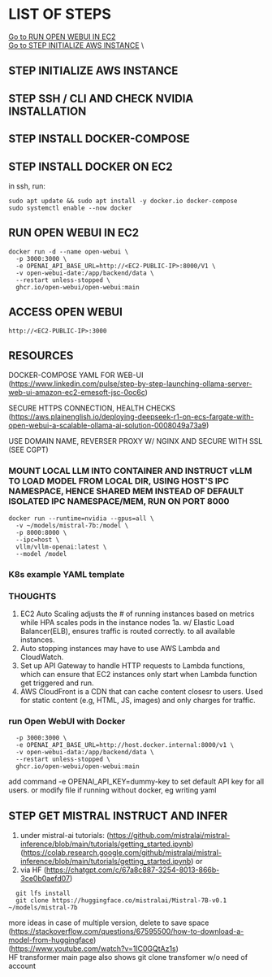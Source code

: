 # LIST OF STEPS
[Go to RUN OPEN WEBUI IN EC2](#run-open-webui-in-ec2) \
[Go to STEP INITIALIZE AWS INSTANCE](#STEP-INITIALIZE-AWS-INSTANCE) \



## STEP INITIALIZE AWS INSTANCE 

## STEP SSH / CLI AND CHECK NVIDIA INSTALLATION

## STEP INSTALL DOCKER-COMPOSE

## STEP INSTALL DOCKER ON EC2
in ssh, run:
```
sudo apt update && sudo apt install -y docker.io docker-compose
sudo systemctl enable --now docker
```

## RUN OPEN WEBUI IN EC2
```
docker run -d --name open-webui \
  -p 3000:3000 \
  -e OPENAI_API_BASE_URL=http://<EC2-PUBLIC-IP>:8000/V1 \
  -v open-webui-date:/app/backend/data \
  --restart unless-stopped \
  ghcr.io/open-webui/open-webui:main
```

## ACCESS OPEN WEBUI
```
http://<EC2-PUBLIC-IP>:3000
```

## RESOURCES
DOCKER-COMPOSE YAML FOR WEB-UI
(https://www.linkedin.com/pulse/step-by-step-launching-ollama-server-web-ui-amazon-ec2-emesoft-jsc-0oc6c)

SECURE HTTPS CONNECTION, HEALTH CHECKS
(https://aws.plainenglish.io/deploying-deepseek-r1-on-ecs-fargate-with-open-webui-a-scalable-ollama-ai-solution-0008049a73a9)

USE DOMAIN NAME, REVERSER PROXY W/ NGINX AND SECURE WITH SSL (SEE CGPT)

### MOUNT LOCAL LLM INTO CONTAINER AND INSTRUCT vLLM TO LOAD MODEL FROM LOCAL DIR, USING HOST'S IPC NAMESPACE, HENCE SHARED MEM INSTEAD OF DEFAULT ISOLATED IPC NAMESPACE/MEM, RUN ON PORT 8000
```
docker run --runtime=nvidia --gpus=all \
  -v ~/models/mistral-7b:/model \
  -p 8000:8000 \
  --ipc=host \
  vllm/vllm-openai:latest \
  --model /model
```
### K8s example YAML template

### THOUGHTS
1. EC2 Auto Scaling adjusts the # of running instances based on metrics while
   HPA scales pods in the instance nodes
   1a. w/ Elastic Load Balancer(ELB), ensures traffic is routed correctly.
       to all available instances.
3. Auto stopping instances may have to use AWS Lambda and CloudWatch.
4. Set up API Gateway to handle HTTP requests to Lambda functions, which can ensure
   that EC2 instances only start when Lambda function get triggered and run.
5. AWS CloudFront is a CDN that can cache content closesr to users.
   Used for static content (e.g, HTML, JS, images) and only charges for traffic.


### run Open WebUI with Docker
``` docker run -d --name open-webui \
  -p 3000:3000 \
  -e OPENAI_API_BASE_URL=http://host.docker.internal:8000/v1 \
  -v open-webui-data:/app/backend/data \
  --restart unless-stopped \
  ghcr.io/open-webui/open-webui:main
```
add command -e OPENAI_API_KEY=dummy-key to set default API key for all users.
or 
modify file if running without docker, eg writing yaml



## STEP GET MISTRAL INSTRUCT AND INFER

1. under mistral-ai tutorials: (https://github.com/mistralai/mistral-inference/blob/main/tutorials/getting_started.ipynb) \
   (https://colab.research.google.com/github/mistralai/mistral-inference/blob/main/tutorials/getting_started.ipynb)
or
3. via HF
(https://chatgpt.com/c/67a8c887-3254-8013-866b-3ce0b0aefd07)
```
  git lfs install
  git clone https://huggingface.co/mistralai/Mistral-7B-v0.1 ~/models/mistral-7b
```
more ideas in case of multiple version, delete to save space
(https://stackoverflow.com/questions/67595500/how-to-download-a-model-from-huggingface) \
(https://www.youtube.com/watch?v=1lC0GQtAz1s) \
HF transformer main page also shows git clone transfomer w/o need of account


